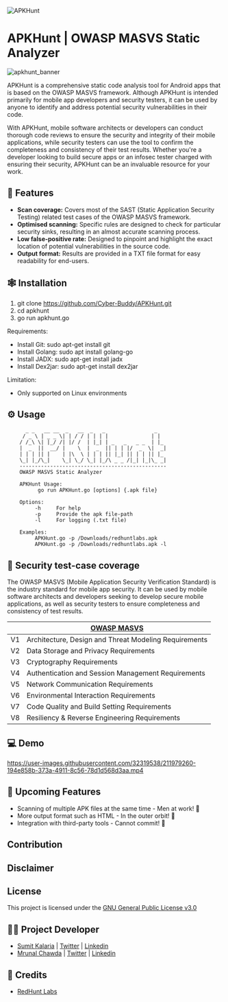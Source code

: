 ![APKHunt](https://user-images.githubusercontent.com/122369607/211984673-d9238cf5-0c04-48ed-ad3f-7af893f164c2.png)


# APKHunt | OWASP MASVS Static Analyzer 
![apkhunt_banner](https://user-images.githubusercontent.com/122369607/212002244-84b8e359-a3e7-4ff1-ae87-b9c4a3e37d47.png)

APKHunt is a comprehensive static code analysis tool for Android apps that is based on the OWASP MASVS framework. Although APKHunt is intended primarily for mobile app developers and security testers, it can be used by anyone to identify and address potential security vulnerabilities in their code.

With APKHunt, mobile software architects or developers can conduct thorough code reviews to ensure the security and integrity of their mobile applications, while security testers can use the tool to confirm the completeness and consistency of their test results. Whether you're a developer looking to build secure apps or an infosec tester charged with ensuring their security, APKHunt can be an invaluable resource for your work.

## :dart: Features 
- **Scan coverage:** Covers most of the SAST (Static Application Security Testing) related test cases of the OWASP MASVS framework.
- **Optimised scanning:** Specific rules are designed to check for particular security sinks, resulting in an almost accurate scanning process.
- **Low false-positive rate:** Designed to pinpoint and highlight the exact location of potential vulnerabilities in the source code.
- **Output format:** Results are provided in a TXT file format for easy readability for end-users.

## :spider_web: Installation
   1. git clone https://github.com/Cyber-Buddy/APKHunt.git 
   2. cd apkhunt
   3. go run apkhunt.go 
  
   Requirements:
- Install Git: sudo apt-get install git
- Install Golang: sudo apt install golang-go
- Install JADX: sudo apt-get install jadx
- Install Dex2jar: sudo apt-get install dex2jar

 Limitation:
- Only supported on Linux environments

## :gear: Usage
          _ _   __ __  _   __  _   _                _   
         / _ \ | _ _ \| | / / | | | |              | |  
        / /_\ \| |_/ /| |/ /  | |_| | _   _   _ _  | |_ 
        |  _  ||  __/ |    \  |  _  || | | |/  _  \|  _|                                                                                     
        | | | || |    | |\  \ | | | || |_| || | | || |_                                                                                      
        \_| |_/\_|    \_| \_/ \_| |_/\ _ _ /|_| |_|\_ _|                                                                                     
        ------------------------------------------------                                                                                     
        OWASP MASVS Static Analyzer  
    
        APKHunt Usage:                                                                                                                       
              go run APKHunt.go [options] {.apk file}                                                                                        
    
        Options:                                                                                                                             
             -h     For help                                                                                                                 
             -p     Provide the apk file-path
             -l     For logging (.txt file)
    
        Examples:                                                                                                                            
             APKHunt.go -p /Downloads/redhuntlabs.apk                                                                                        
             APKHunt.go -p /Downloads/redhuntlabs.apk -l


## :iphone: Security test-case coverage
The OWASP MASVS (Mobile Application Security Verification Standard) is the industry standard for mobile app security. It can be used by mobile software architects and developers seeking to develop secure mobile applications, as well as security testers to ensure completeness and consistency of test results.

|    |  [OWASP MASVS](https://mobile-security.gitbook.io/masvs/) |  
|----------|----------|  
|  V1  | Architecture, Design and Threat Modeling Requirements |  
|  V2  | Data Storage and Privacy Requirements |  
|  V3  | Cryptography Requirements |  
|  V4  | Authentication and Session Management Requirements |  
|  V5  | Network Communication Requirements |  
|  V6  | Environmental Interaction Requirements |  
|  V7  | Code Quality and Build Setting Requirements |  
|  V8  | Resiliency & Reverse Engineering Requirements |

## :computer: Demo 

https://user-images.githubusercontent.com/32319538/211979260-194e858b-373a-4911-8c56-78d1d568d3aa.mp4

## :construction: Upcoming Features
- Scanning of multiple APK files at the same time - Men at work! :crossed_fingers:
- More output format such as HTML - In the outer orbit! :thinking:
- Integration with third-party tools - Cannot commit! :grimacing:

## Contribution 

## Disclaimer

## License
This project is licensed under the [GNU General Public License v3.0](https://github.com/Cyber-Buddy/APKHunt/blob/main/LICENSE)

## :lotus_position_man: Project Developer
 - [Sumit Kalaria](https://github.com/0xMagn3t0) | [Twitter](https://twitter.com/Sumit_4ever) | [Linkedin](https://www.linkedin.com/in/magneto)
 - [Mrunal Chawda](https://github.com/chawdamrunal) | [Twitter](https://twitter.com/mrunal110) | [Linkedin](https://www.linkedin.com/in/chawdamrunal)

## :bouquet: Credits 
- [RedHunt Labs](https://redhuntlabs.com)
